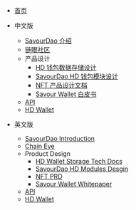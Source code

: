 <!-- docs/_sidebar.md -->

* [首页](/)
* 中文版
  * [SavourDao 介绍](docs-chinese)
  * [链眼社区](docs-chinese/chaineye/product/design.md)
  * 产品设计
    * [HD 钱包数据存储设计](docs-chinese/design/hd-wallet-storage.md)
    * [SavourDao HD 钱包模块设计](docs-chinese/design/hd.md)
    * [NFT 产品设计文档](docs-chinese/design/nft-product.md)
    * [Savour Wallet 白皮书](docs-chinese/design/whitepaper.md)
  * [API](docs-chinese/api/hd.md)
  * [HD Wallet](cover.md)

* 英文版
  * [SavourDao Introduction](docs-chinese)
  * [Chain Eye](docs-chinese/chaineye/product/design.md)
  * Product Design
    * [HD Wallet Storage Tech Docs](docs-chinese/design/hd-wallet-storage.md)
    * [SavourDao HD Modules Desgin](docs-chinese/design/hd.md)
    * [NFT PRD](docs-chinese/design/nft-product.md)
    * [Savour Wallet Whitepaper](docs-chinese/design/whitepaper.md)
  * [API](docs-chinese/api/hd.md)
  * [HD Wallet](cover.md)